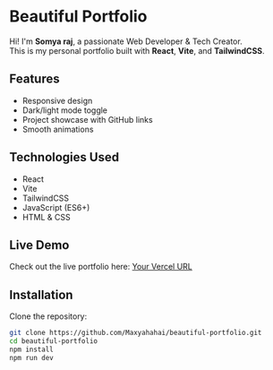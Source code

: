 # Beautiful Portfolio

Hi! I'm **Somya raj**, a passionate Web Developer & Tech Creator.  
This is my personal portfolio built with **React**, **Vite**, and **TailwindCSS**.

## Features

- Responsive design
- Dark/light mode toggle
- Project showcase with GitHub links
- Smooth animations

## Technologies Used

- React
- Vite
- TailwindCSS
- JavaScript (ES6+)
- HTML & CSS

## Live Demo

Check out the live portfolio here: [Your Vercel URL](https://your-vercel-url.vercel.app)

## Installation

Clone the repository:

```bash
git clone https://github.com/Maxyahahai/beautiful-portfolio.git
cd beautiful-portfolio
npm install
npm run dev
